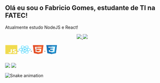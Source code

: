## Olá eu sou o Fabricio Gomes, estudante de TI na FATEC!
Atualmente estudo NodeJS e React!
<div align="center">
  <a href="https://github.com/fahfgomes">
  <img height="180em" src="https://github-readme-stats.vercel.app/api?username=fahfgomes&show_icons=true&theme=black&include_all_commits=true&count_private=true"/>
  <img height="180em" src="https://github-readme-stats.vercel.app/api/top-langs/?username=fahfgomes&layout=compact&langs_count=7&theme=black"/>
</div>
<div style="display: inline_block"><br>
  <img align="center" alt="Fah-Js" height="30" width="40" src="https://raw.githubusercontent.com/devicons/devicon/master/icons/javascript/javascript-plain.svg">
  <img align="center" alt="Fah-React" height="30" width="40" src="https://raw.githubusercontent.com/devicons/devicon/master/icons/react/react-original.svg">
  <img align="center" alt="Fah-HTML" height="30" width="40" src="https://raw.githubusercontent.com/devicons/devicon/master/icons/html5/html5-original.svg">
  <img align="center" alt="Fah-CSS" height="30" width="40" src="https://raw.githubusercontent.com/devicons/devicon/master/icons/css3/css3-original.svg">
</div>
  
  ##
 
<div> 
  <a href="https://instagram.com/fahfgomes" target="_blank"><img src="https://img.shields.io/badge/-Instagram-%23E4405F?style=for-the-badge&logo=instagram&logoColor=white" target="_blank"></a>
  <a href = "mailto:fabfreitas745@gmail.com"><img src="https://img.shields.io/badge/-Gmail-%23333?style=for-the-badge&logo=gmail&logoColor=white" target="_blank"></a>
 
  ![Snake animation](https://github.com/fahfgomes/fahfgomes/blob/output/github-contribution-grid-snake.svg)
 
</div>
